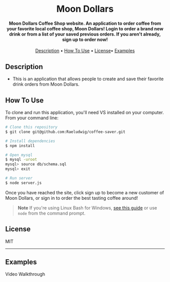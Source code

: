 <h1 align="center">
  <br>
Moon Dollars
  <br>
</h1>

<h4 align="center"> Moon Dollars Coffee Shop website. An application to order coffee from your favorite local coffee shop, Moon Dollars! Login to order a brand new drink or from a list of your saved previous orders. If you aren't already, sign up to order now!</h4>


<p align="center">
  <a href="#description">Description</a> •
  <a href="#how-to-use">How To Use</a> •
  <a href="#license">License</a>•
  <a href="#examples">Examples</a>
</p>




## Description

* This is an application that allows people to create and save their favorite drink orders from Moon Dollars.

## How To Use

To clone and run this application, you'll need VS installed on your computer. From your command line:

```bash
# Clone this repository
$ git clone git@github.com:Raeludwig/coffee-saver.git

# Install dependencies
$ npm install

# Open mysql
$ mysql -uroot
mysql> source db/schema.sql
mysql> exit 

# Run server
$ node server.js

```
Once you have reached the site, click sign up to become a new customer of Moon Dollars, or sign in to order the best tasting coffee around!

> **Note**
> If you're using Linux Bash for Windows, [see this guide](https://www.howtogeek.com/261575/how-to-run-graphical-linux-desktop-applications-from-windows-10s-bash-shell/) or use `node` from the command prompt.

## License

MIT

---
## Examples
Video Walkthrough 

